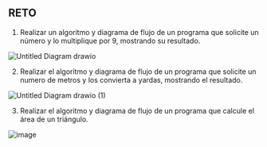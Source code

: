 ## RETO
1. Realizar un algoritmo y diagrama de flujo de un programa que solicite un número y lo multiplique por 9, mostrando su resultado.

![Untitled Diagram drawio](https://user-images.githubusercontent.com/103066775/163030918-aca52d02-ad3f-471c-87d4-3ef512b5f083.png)




2. Realizar el algoritmo y diagrama de flujo de un programa que solicite un numero de metros y los convierta a yardas, mostrando el resultado.

![Untitled Diagram drawio (1)](https://user-images.githubusercontent.com/103066775/163031738-cee7ebbd-fbbe-4223-a9d7-48877734ed83.png)

3. Realizar el algoritmo y diagrama de flujo de un programa que calcule el área de un triángulo.

![image](https://user-images.githubusercontent.com/103066775/163033248-ec204630-6fdf-490b-ad59-68c925c15e25.png)


